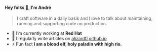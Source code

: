 #### Hey folks 👋, I'm André
> I craft software in a daily basis and I love to talk about maintaining, running and supporting code on production.</h3>

- 🔭 I’m currently working at **Red Hat**
- 📝 I regularly write articles on [alizard0.github.io](alizard0.github.io)
- ⚡ Fun fact **I am a blood elf, holy paladin with high rio.**
